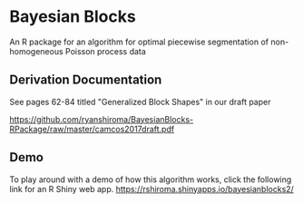 # Bayesian Blocks
An R package for an algorithm for optimal piecewise segmentation of non-homogeneous Poisson process data
## Derivation Documentation
See pages 62-84 titled "Generalized Block Shapes" in our draft paper

<https://github.com/ryanshiroma/BayesianBlocks-RPackage/raw/master/camcos2017draft.pdf> 
## Demo
To play around with a demo of how this algorithm works, click the following link for an R Shiny web app.
https://rshiroma.shinyapps.io/bayesianblocks2/
